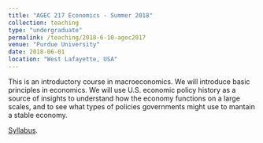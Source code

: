 ```yaml
---
title: "AGEC 217 Economics - Summer 2018"
collection: teaching
type: "undergraduate"
permalink: /teaching/2018-6-10-agec2017
venue: "Purdue University"
date: 2018-06-01
location: "West Lafayette, USA"
---
```


This is an introductory course in macroeconomics. We will introduce basic principles in economics. We will use U.S. economic policy history as a source of insights to understand how the economy functions on a large scales, and to see what types of policies governments might use to mantain a stable economy.

[Syllabus](agec217summer2018syllabus).

